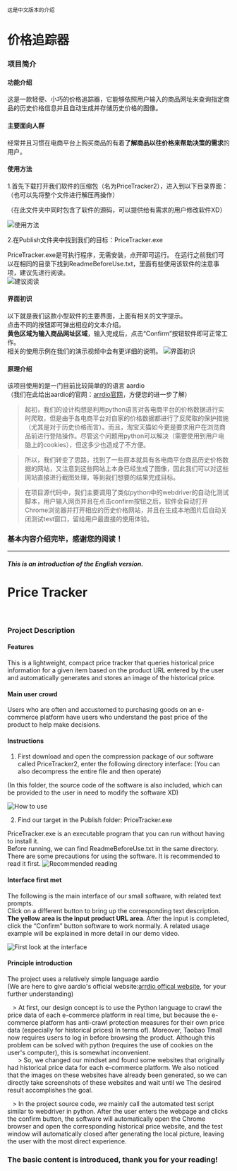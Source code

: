     
    这是中文版本的介绍
# 价格追踪器
                                           
### 项目简介
#### 功能介绍
这是一款轻便、小巧的价格追踪器，它能够依照用户输入的商品网址来查询指定商品的历史价格信息并且自动生成并存储历史价格的图像。  

#### 主要面向人群
经常并且习惯在电商平台上购买商品的有着**了解商品以往价格来帮助决策的需求**的用户。  

#### 使用方法
1.首先下载打开我们软件的压缩包（名为PriceTracker2），进入到以下目录界面：（也可以先将整个文件进行解压再操作）  

（在此文件夹中同时包含了软件的源码，可以提供给有需求的用户修改软件XD）  

![使用方法](https://github.com/AnonymousAudience/PriceTracker/blob/master/Pics_Used/a.jpg)

2.在Publish文件夹中找到我们的目标：PriceTracker.exe  

PriceTracker.exe是可执行程序，无需安装，点开即可运行。
在运行之前我们可以在相同的目录下找到ReadmeBeforeUse.txt，里面有些使用该软件的注意事项，建议先进行阅读。  
![建议阅读](https://github.com/AnonymousAudience/PriceTracker/blob/master/Pics_Used/b.jpg)

#### 界面初识
以下就是我们这款小型软件的主要界面，上面有相关的文字提示。  
点击不同的按钮即可弹出相应的文本介绍。  
**黄色区域为输入商品网址区域**，输入完成后，点击“Confirm”按钮软件即可正常工作。  
相关的使用示例在我们的演示视频中会有更详细的说明。
![界面初识](https://github.com/AnonymousAudience/PriceTracker/blob/master/Pics_Used/c.png)

#### 原理介绍
该项目使用的是一门目前比较简单的的语言 aardio  
（我们在此给出aardio的官网：[arrdio官网](http://www.aardio.com/)，方便您的进一步了解）

   >起初，我们的设计构想是利用python语言对各电商平台的价格数据进行实时爬取，但是由于各电商平台对自家的价格数据都进行了反爬取的保护措施（尤其是对于历史价格而言）。而且，淘宝天猫如今更是要求用户在浏览商品前进行登陆操作。尽管这个问题用python可以解决（需要使用到用户电脑上的cookies），但这多少也造成了不方便。  
  
   >所以，我们转变了思路，找到了一些原本就具有各电商平台商品历史价格数据的网站，又注意到这些网站上本身已经生成了图像，因此我们可以对这些网站直接进行截图处理，等到我们想要的结果完成目标。

   >在项目源代码中，我们主要调用了类似python中的webdriver的自动化测试脚本，用户输入网页并且在点击confirm按钮之后，软件会自动打开Chrome浏览器并打开相应的历史价格网站，并且在生成本地图片后自动关闭测试test窗口，留给用户最直接的使用体验。

### 基本内容介绍完毕，感谢您的阅读！

  
----------------------------------------------------------------------------------------

      
      
##### This is an introduction of the English version.

# Price Tracker
                                           
### Project Description
#### Features
This is a lightweight, compact price tracker that queries historical price information for a given item based on the product URL entered by the user and automatically generates and stores an image of the historical price.

#### Main user crowd
Users who are often and accustomed to purchasing goods on an e-commerce platform have users who understand the past price of the product to help make decisions.

#### Instructions
1. First download and open the compression package of our software called  PriceTracker2, enter the following directory interface: (You can also decompress the entire file and then operate)

(In this folder, the source code of the software is also included, which can be provided to the user in need to modify the software XD)

![How to use](https://github.com/AnonymousAudience/PriceTracker/blob/master/Pics_Used/a.jpg)

2. Find our target in the Publish folder: PriceTracker.exe  

PriceTracker.exe is an executable program that you can run without having to install it.  
Before running, we can find ReadmeBeforeUse.txt in the same directory.  
There are some precautions for using the software. It is recommended to read it first.
![Recommended reading](https://github.com/AnonymousAudience/PriceTracker/blob/master/Pics_Used/b.jpg)

#### Interface first met
The following is the main interface of our small software, with related text prompts.  
Click on a different button to bring up the corresponding text description.  
**The yellow area is the input product URL area**. After the input is completed, click the “Confirm” button software to work normally.
A related usage example will be explained in more detail in our demo video.    

![First look at the interface](https://github.com/AnonymousAudience/PriceTracker/blob/master/Pics_Used/c.png)

#### Principle introduction
The project uses a relatively simple language aardio  
(We are here to give aardio's official website:[arrdio offical website](http://www.aardio.com/), for your further understanding)  

   > At first, our design concept is to use the Python language to crawl the price data of each e-commerce platform in real time, but because the e-commerce platform has anti-crawl protection measures for their own price data (especially for historical prices) In terms of). Moreover, Taobao Tmall now requires users to log in before browsing the product. Although this problem can be solved with python (requires the use of cookies on the user's computer), this is somewhat inconvenient.  
  
   > So, we changed our mindset and found some websites that originally had historical price data for each e-commerce platform. We also noticed that the images on these websites have already been generated, so we can directly take screenshots of these websites and wait until we The desired result accomplishes the goal.  

   > In the project source code, we mainly call the automated test script similar to webdriver in python. After the user enters the webpage and clicks the confirm button, the software will automatically open the Chrome browser and open the corresponding historical price website, and the test window will automatically closed after generating the local picture, leaving the user with the most direct experience.  

### The basic content is introduced, thank you for your reading!
